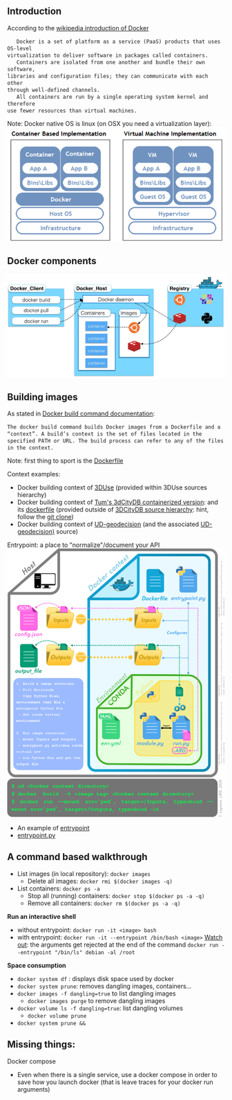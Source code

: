 ## Introduction
According to the 
[wikipedia introduction of Docker](https://en.wikipedia.org/wiki/Docker_(software))
```
   Docker is a set of platform as a service (PaaS) products that uses OS-level
virtualization to deliver software in packages called containers.
   Containers are isolated from one another and bundle their own software,
libraries and configuration files; they can communicate with each other
through well-defined channels. 
   All containers are run by a single operating system kernel and therefore
use fewer resources than virtual machines.
```
Note: Docker native OS is linux (on OSX you need a virtualization layer):
![Container vs Virtualization](Docker/Container_VM_Implementation.png)

## Docker components 
![docker components](Docker/High-level-overview-of-Docker-architecture.png)

## Building images
As stated in [Docker build command documentation](https://docs.docker.com/engine/reference/commandline/build/#extended-description):
```
The docker build command builds Docker images from a Dockerfile and a “context”. A build’s context is the set of files located in the specified PATH or URL. The build process can refer to any of the files in the context.
```
Note: first thing to sport is the [Dockerfile](https://docs.docker.com/engine/reference/builder/)

Context examples:
 - Docker building context of [3DUse](https://github.com/EricBoix/3DUSE/tree/master/Docker) (provided within 3DUse sources hierarchy)
 - Docker building context of [Tum's 3dCityDB containerized version](https://github.com/tum-gis/3dcitydb-docker-postgis/tree/master/v4.0.2): and its [dockerfile](https://github.com/tum-gis/3dcitydb-docker-postgis/blob/master/v4.0.2/Dockerfile) (provided outside of [3DCityDB source hierarchy](https://github.com/3dcitydb/3dcitydb): hint, follow the [git clone](https://github.com/tum-gis/3dcitydb-docker-postgis/blob/master/v4.0.2/Dockerfile#L37))
 - Docker building context of [UD-geodecision](https://github.com/VCityTeam/UD-geodecision-docker/tree/master/FormatAndAnalyseRoofs/DockerContext) (and the associated [UD-geodecision)](https://github.com/VCityTeam/UD-geodecision) source)
 
 Entrypoint: a place to "normalize"/document your API
 ![entrypoint](Docker/ud-geodecision-docker_organisation.png)
 - An example of [entrypoint](https://github.com/VCityTeam/UD-geodecision-docker/blob/master/FormatAndAnalyseRoofs/DockerContext/Dockerfile#L44)
 - [entrypoint.py](https://github.com/VCityTeam/UD-geodecision-docker/blob/master/FormatAndAnalyseRoofs/DockerContext/entrypoint.py)

## A command based walkthrough
* List images (in local repository): `docker images`
  - Delete all images: `docker rmi $(docker images -q)`
* List containers: `docker ps -a`
  - Stop all (running) containers: `docker stop $(docker ps -a -q)`
  - Remove all containers: `docker rm $(docker ps -a -q)`

**Run an interactive shell**
  - without entrypoint: `docker run -it <image> bash`
  - with entrypoint: `docker run -it --entrypoint /bin/bash <image>`
    [Watch out](https://medium.com/@oprearocks/how-to-properly-override-the-entrypoint-using-docker-run-2e081e5feb9d): the arguments get rejected at the end of the command `docker run --entrypoint "/bin/ls" debian -al /root`

**Space consumption**
 * `docker system df` : displays disk space used by docker 
 * `docker system prune`: removes dangling images, containers...
 * `docker images -f dangling=true` to list dangling images
    - `docker images purge` to remove dangling images
 * `docker volume ls -f dangling=true`: list dangling volumes
    - `docker volume prune`
 * `docker system prune && `
 
 ## Missing things:
 Docker compose
   * Even when there is a single service, use a docker compose in order
     to save how you launch docker (that is leave traces for your docker
   run arguments)
